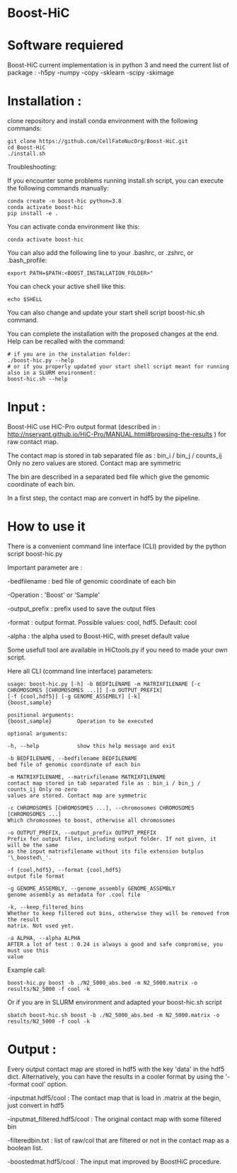 # Boost-HiC

Software requiered
=================
Boost-HiC current implementation is in python 3 and need the current list of package :
-h5py
-numpy
-copy
-sklearn
-scipy
-skimage

Installation :
=================

clone repository and install conda environment with the following commands:

    git clone https://github.com/CellFateNucOrg/Boost-HiC.git
    cd Boost-HiC
    ./install.sh

Troubleshooting:

If you encounter some problems running install.sh script, you can execute the following commands manually:

    conda create -n boost-hic python=3.8
    conda activate boost-hic
    pip install -e .

You can activate conda environment like this:

    conda activate boost-hic


You can also add the following line to your .bashrc, or .zshrc, or .bash_profile:

    export PATH=$PATH:<BOOST_INSTALLATION_FOLDER>"

You can check your active shell like this:

    echo $SHELL


You can also change and update your start shell script boost-hic.sh command.


You can complete the installation with the proposed changes at the end.
Help can be recalled with the command:
    
    # if you are in the instalation folder:
    ./boost-hic.py --help
    # or if you properly updated your start shell script meant for running also in a SLURM environment:
    boost-hic.sh --help

Input :
=================
Boost-HiC use HiC-Pro output format (described in : http://nservant.github.io/HiC-Pro/MANUAL.html#browsing-the-results ) for raw contact map.

The contact map is stored in tab separated file as :
bin_i / bin_j / counts_ij
Only no zero values are stored. Contact map are symmetric

The bin are described in a separated bed file which give the genomic coordinate of each bin.

In a first step, the contact map are convert in hdf5 by the pipeline.

How to use it
=================
There is a convenient command line interface (CLI) provided by the python script boost-hic.py 

Important parameter are :

-bedfilename : bed file of genomic coordinate of each bin

-Operation : 'Boost' or 'Sample'

-output_prefix : prefix used to save the output files

-format : output format. Possible values: cool, hdf5. Default: cool

-alpha : the alpha used to Boost-HiC, with preset default value

Some usefull tool are available in HiCtools.py if you need to made your own script.

Here all CLI (command line interface) parameters:


    usage: boost-hic.py [-h] -b BEDFILENAME -m MATRIXFILENAME [-c CHROMOSOMES [CHROMOSOMES ...]] [-o OUTPUT_PREFIX]
    [-f {cool,hdf5}] [-g GENOME_ASSEMBLY] [-k]
    {boost,sample}
    
    positional arguments:
    {boost,sample}        Operation to be executed
    
    optional arguments:
    
    -h, --help            show this help message and exit
    
    -b BEDFILENAME, --bedfilename BEDFILENAME
    bed file of genomic coordinate of each bin
    
    -m MATRIXFILENAME, --matrixfilename MATRIXFILENAME
    contact map stored in tab separated file as : bin_i / bin_j / counts_ij Only no zero
    values are stored. Contact map are symmetric
    
    -c CHROMOSOMES [CHROMOSOMES ...], --chromosomes CHROMOSOMES [CHROMOSOMES ...]
    Which chromosomes to boost, otherwise all chromosomes
    
    -o OUTPUT_PREFIX, --output_prefix OUTPUT_PREFIX
    Prefix for output files, including output folder. If not given, it will be the same
    as the input matrixfilename without its file extension butplus '\_boosted\_'.
    
    -f {cool,hdf5}, --format {cool,hdf5}
    output file format
    
    -g GENOME_ASSEMBLY, --genome_assembly GENOME_ASSEMBLY
    genome assembly as metadata for .cool file
    
    -k, --keep_filtered_bins
    Whether to keep filtered out bins, otherwise they will be removed from the result
    matrix. Not used yet.
    
    -a ALPHA, --alpha ALPHA
    AFTER a lot of test : 0.24 is always a good and safe compromise, you must use this
    value

Example call:

    boost-hic.py boost -b ./N2_5000_abs.bed -m N2_5000.matrix -o results/N2_5000 -f cool -k

Or if you are in SLURM environment and adapted your boost-hic.sh script

    sbatch boost-hic.sh boost -b ./N2_5000_abs.bed -m N2_5000.matrix -o results/N2_5000 -f cool -k

Output :
=================
Every output contact map are stored in hdf5 with the key 'data' in the hdf5 dict.
Alternatively, you can have the results in a cooler format by using the '--format cool' option.

-inputmat.hdf5/cool  : The contact map that is load in .matrix at the begin, just convert in hdf5

-inputmat_filtered.hdf5/cool : The original contact map with some filtered bin

-filteredbin.txt : list of raw/col that are filtered or not in the contact map as a boolean list.

-boostedmat.hdf5/cool : The input mat improved by BoostHiC procedure.


